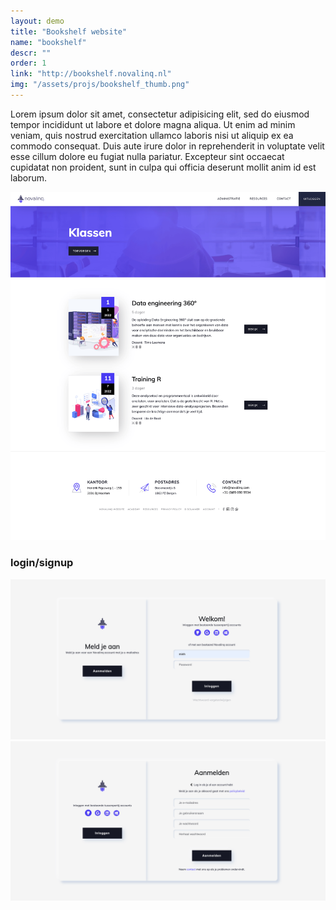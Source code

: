 ```yaml
---
layout: demo
title: "Bookshelf website"
name: "bookshelf"
descr: ""
order: 1
link: "http://bookshelf.novalinq.nl"
img: "/assets/projs/bookshelf_thumb.png"
---
```


Lorem ipsum dolor sit amet, consectetur adipisicing elit, sed do eiusmod tempor incididunt ut labore et dolore magna aliqua. Ut enim ad minim veniam, quis nostrud exercitation ullamco laboris nisi ut aliquip ex ea commodo consequat. Duis aute irure dolor in reprehenderit in voluptate velit esse cillum dolore eu fugiat nulla pariatur. Excepteur sint occaecat cupidatat non proident, sunt in culpa qui officia deserunt mollit anim id est laborum.

![front_page](/assets/proj_scr/bookshelf-2.png)

### login/signup


![login_page](/assets/proj_scr/login-2.png)
![signup_page](/assets/proj_scr/signup-2.png)